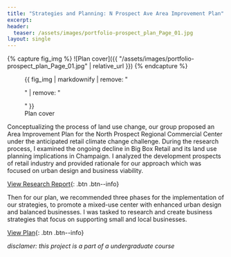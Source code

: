 ```yaml
---
title: "Strategies and Planning: N Prospect Ave Area Improvement Plan"
excerpt: 
header:
  teaser: /assets/images/portfolio-prospect_plan_Page_01.jpg
layout: single
---
```

{% capture fig_img %}
![Plan cover]({{ "/assets/images/portfolio-prospect_plan_Page_01.jpg" | relative_url }})
{% endcapture %}

<figure>
  {{ fig_img | markdownify | remove: "<p>" | remove: "</p>" }}
  <figcaption>Plan cover</figcaption>
</figure>

Conceptualizing the process of land use change, our group proposed an Area Improvement Plan for the North Prospect Regional Commercial Center under the anticipated retail climate change challenge. During the research process, I examined the ongoing decline in Big Box Retail and its land use planning implications in Champaign. I analyzed the development prospects of retail industry and provided rationale for our approach which was focused on urban design and business viability.

[View Research Report](https://github.com/gillianzhaoxz/web/blob/master/assets/doc/prospect_researchReport.pdf){: .btn .btn--info}

Then for our plan, we recommended three phases for the implementation of our strategies, to promote a mixed-use center with enhanced urban design and balanced businesses. I was tasked to research and create business strategies that focus on supporting small and local businesses.

[View Plan](https://github.com/gillianzhaoxz/web/blob/master/assets/doc/prospect_plan.pdf){: .btn .btn--info}

_disclamer: this project is a part of a undergraduate course_